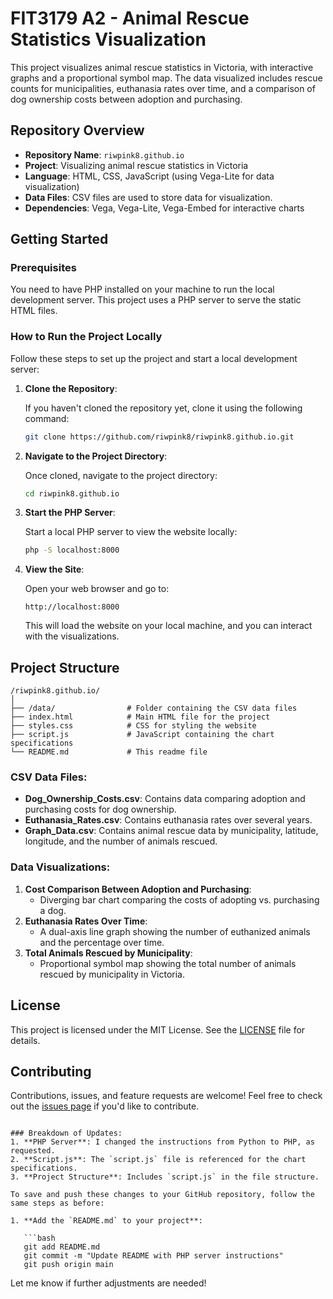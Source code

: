 # FIT3179 A2 - Animal Rescue Statistics Visualization

This project visualizes animal rescue statistics in Victoria, with interactive graphs and a proportional symbol map. The data visualized includes rescue counts for municipalities, euthanasia rates over time, and a comparison of dog ownership costs between adoption and purchasing.

## Repository Overview

- **Repository Name**: `riwpink8.github.io`
- **Project**: Visualizing animal rescue statistics in Victoria
- **Language**: HTML, CSS, JavaScript (using Vega-Lite for data visualization)
- **Data Files**: CSV files are used to store data for visualization.
- **Dependencies**: Vega, Vega-Lite, Vega-Embed for interactive charts

## Getting Started

### Prerequisites

You need to have PHP installed on your machine to run the local development server. This project uses a PHP server to serve the static HTML files.

### How to Run the Project Locally

Follow these steps to set up the project and start a local development server:

1. **Clone the Repository**:
   
   If you haven't cloned the repository yet, clone it using the following command:

   ```bash
   git clone https://github.com/riwpink8/riwpink8.github.io.git
   ```

2. **Navigate to the Project Directory**:
   
   Once cloned, navigate to the project directory:

   ```bash
   cd riwpink8.github.io
   ```

3. **Start the PHP Server**:
   
   Start a local PHP server to view the website locally:

   ```bash
   php -S localhost:8000
   ```

4. **View the Site**:
   
   Open your web browser and go to:

   ```
   http://localhost:8000
   ```

   This will load the website on your local machine, and you can interact with the visualizations.

## Project Structure

```
/riwpink8.github.io/
│
├── /data/                # Folder containing the CSV data files
├── index.html            # Main HTML file for the project
├── styles.css            # CSS for styling the website
├── script.js             # JavaScript containing the chart specifications
└── README.md             # This readme file
```

### CSV Data Files:

- **Dog_Ownership_Costs.csv**: Contains data comparing adoption and purchasing costs for dog ownership.
- **Euthanasia_Rates.csv**: Contains euthanasia rates over several years.
- **Graph_Data.csv**: Contains animal rescue data by municipality, latitude, longitude, and the number of animals rescued.

### Data Visualizations:

1. **Cost Comparison Between Adoption and Purchasing**: 
   - Diverging bar chart comparing the costs of adopting vs. purchasing a dog.
2. **Euthanasia Rates Over Time**: 
   - A dual-axis line graph showing the number of euthanized animals and the percentage over time.
3. **Total Animals Rescued by Municipality**: 
   - Proportional symbol map showing the total number of animals rescued by municipality in Victoria.

## License

This project is licensed under the MIT License. See the [LICENSE](LICENSE) file for details.

## Contributing

Contributions, issues, and feature requests are welcome! Feel free to check out the [issues page](https://github.com/riwpink8/riwpink8.github.io/issues) if you'd like to contribute.
```

### Breakdown of Updates:
1. **PHP Server**: I changed the instructions from Python to PHP, as requested.
2. **Script.js**: The `script.js` file is referenced for the chart specifications.
3. **Project Structure**: Includes `script.js` in the file structure.

To save and push these changes to your GitHub repository, follow the same steps as before:

1. **Add the `README.md` to your project**:

   ```bash
   git add README.md
   git commit -m "Update README with PHP server instructions"
   git push origin main
   ```

Let me know if further adjustments are needed!